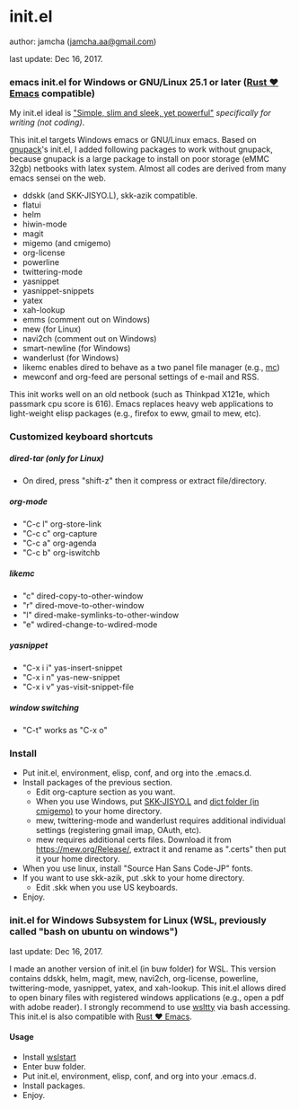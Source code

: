 # init.el
author: jamcha (jamcha.aa@gmail.com)

last update: Dec 16, 2017.

### emacs init.el for Windows or GNU/Linux 25.1 or later ([Rust :heart: Emacs](https://github.com/wilfred/remacs) compatible)

My init.el ideal is ["Simple, slim and sleek, yet powerful"](http://scribes.sourceforge.net/) _specifically for writing (not coding)_.

This init.el targets Windows emacs or GNU/Linux emacs. Based on [gnupack](http://gnupack.osdn.jp/docs/latest/UsersGuide.html)'s init.el, I added following packages to work without gnupack, because gnupack is a large package to install on poor storage (eMMC 32gb) netbooks with latex system. Almost all codes are derived from many emacs sensei on the web.

- ddskk (and SKK-JISYO.L), skk-azik compatible.
- flatui
- helm
- hiwin-mode
- magit
- migemo (and cmigemo)
- org-license
- powerline
- twittering-mode
- yasnippet
- yasnippet-snippets
- yatex
- xah-lookup
- emms (comment out on Windows)
- mew (for Linux)
- navi2ch (comment out on Windows)
- smart-newline (for Windows)
- wanderlust (for Windows)
- likemc enables dired to behave as a two panel file manager (e.g., [mc](https://github.com/MidnightCommander/mc))
- mewconf and org-feed are personal settings of e-mail and RSS.

This init works well on an old netbook (such as Thinkpad X121e, which passmark cpu score is 616). Emacs replaces heavy web applications to light-weight elisp packages (e.g., firefox to eww, gmail to mew, etc). 

### Customized keyboard shortcuts
##### dired-tar (only for Linux)
- On dired, press "shift-z" then it compress or extract file/directory.

##### org-mode
- "C-c l" org-store-link
- "C-c c" org-capture
- "C-c a" org-agenda
- "C-c b" org-iswitchb

##### likemc
- "c" dired-copy-to-other-window
- "r" dired-move-to-other-window
- "l" dired-make-symlinks-to-other-window
- "e" wdired-change-to-wdired-mode

##### yasnippet
- "C-x i i" yas-insert-snippet
- "C-x i n" yas-new-snippet
- "C-x i v" yas-visit-snippet-file

##### window switching
- "C-t" works as "C-x o"

### Install
- Put init.el, environment, elisp, conf, and org into the .emacs.d.
- Install packages of the previous section.
  + Edit org-capture section as you want.
  + When you use Windows, put [SKK-JISYO.L](http://openlab.ring.gr.jp/skk/wiki/wiki.cgi?page=SKK%BC%AD%BD%F1#p7) and [dict folder (in cmigemo)](https://www.kaoriya.net/software/cmigemo/) to your home directory.
  + mew, twittering-mode and wanderlust requires additional individual settings (registering gmail imap, OAuth, etc).
  + mew requires additional certs files. Download it from https://mew.org/Release/, extract it and rename as ".certs" then put it your home directory.
- When you use linux, install "Source Han Sans Code-JP" fonts.
- If you want to use skk-azik, put .skk to your home directory.
  + Edit .skk when you use US keyboards.
- Enjoy.

### init.el for Windows Subsystem for Linux (WSL, previously called "bash on ubuntu on windows")
last update: Dec 16, 2017.

I made an another version of init.el (in buw folder) for WSL. This version contains ddskk, helm, magit, mew, navi2ch, org-license, powerline, twittering-mode, yasnippet, yatex, and xah-lookup. This init.el allows dired to open binary files with registered windows applications (e.g., open a pdf with adobe reader). I strongly recommend to use [wsltty](https://github.com/mintty/wsltty) via bash accessing. This init.el is also compatible with [Rust :heart: Emacs](https://github.com/wilfred/remacs).

#### Usage
- Install [wslstart](https://www49.atwiki.jp/ntemacs/pages/62.html)
- Enter buw folder.
- Put init.el, environment, elisp, conf, and org into your .emacs.d.
- Install packages.
- Enjoy.
